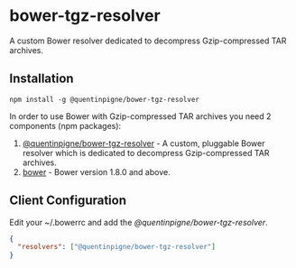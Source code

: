 # bower-tgz-resolver

A custom Bower resolver dedicated to decompress Gzip-compressed TAR archives.

## Installation

`npm install -g @quentinpigne/bower-tgz-resolver`

In order to use Bower with Gzip-compressed TAR archives you need 2 components (npm packages):

1. [@quentinpigne/bower-tgz-resolver](https://www.npmjs.com/package/@quentinpigne/bower-tgz-resolver) - A custom, pluggable Bower resolver which is dedicated to decompress Gzip-compressed TAR archives.
2. [bower](https://www.npmjs.com/package/bower) - Bower version 1.8.0 and above.

## Client Configuration

Edit your ~/.bowerrc and add the _@quentinpigne/bower-tgz-resolver_.

```json
{
  "resolvers": ["@quentinpigne/bower-tgz-resolver"]
}
```
